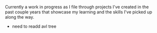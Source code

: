 Currently a work in progress as I file through projects I've created in the past couple years that showcase my learning and the skills I've picked up along the way.
- need to readd avl tree 